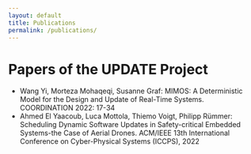 ```yaml
---
layout: default
title: Publications
permalink: /publications/
---
```


# Papers of the UPDATE Project

* Wang Yi, Morteza Mohaqeqi, Susanne Graf: MIMOS: A Deterministic Model for the Design and Update of Real-Time Systems. COORDINATION 2022: 17-34 
* Ahmed El Yaacoub, Luca Mottola, Thiemo Voigt, Philipp Rümmer: Scheduling Dynamic Software Updates in Safety-critical Embedded Systems-the Case of Aerial Drones. ACM/IEEE 13th International Conference on Cyber-Physical Systems (ICCPS), 2022
